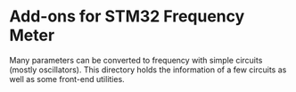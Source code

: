 Add-ons for STM32 Frequency Meter
=================================

Many parameters can be converted to frequency with simple circuits (mostly oscillators).
This directory holds the information of a few circuits as well as some front-end utilities.
